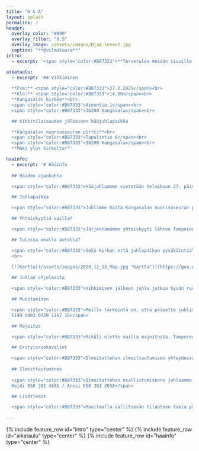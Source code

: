 ```yaml
---
title: "H & A"
layout: splash
permalink: /
header:
  overlay_color: "#000"
  overlay_filter: "0.5"
  overlay_image: /assets/images/HjaA-levee2.jpg
  caption: "**@vilmakaura**"
intro: 
  - excerpt: '<span style="color:#B87333">**Tervetuloa meidän sivuille! Täältä löydät kaiken tarpeellisen sekä ajankohtaisen tiedon hääjuhlaamme liittyen.**</span>'

aikataulu:
  - excerpt: '## Vihkiminen
  
  **Pvm:** <span style="color:#B87333">27.2.2021</span><br>  
  **Klo:** <span style="color:#B87333">14.00</span><br>  
  **Kangasalan kirkko**<br>  
  <span style="color:#B87333">Ainontie 1</span><br>  
  <span style="color:#B87333">36200 Kangasala</span><br>

  ## Vihkitilaisuuden jälkeinen hääjuhlapaikka

  **Kangasalan nuorisoseuran pirtti**<br>
  <span style="color:#B87333">Tapulintie 6</span><br>
  <span style="color:#B87333">36200 Kangasala</span><br>
  **Mäki ylös kirkolta**'

haainfo:
  - excerpt: '# Hääinfo
  
  ## Häiden ajankohta

  <span style="color:#B87333">Hääjuhlaamme vietetään helmikuun 27. päivänä 2021, mikäli olosuhteet sen sallivat. Tiedotamme mahdollisista muutoksista juhlapäivän lähestyessä.</span>

  ## Juhlapaikka

  <span style="color:#B87333">Juhlimme häitä Kangasalan nuorisoseuran pirtillä, osoitteessa Tapulintie 6. Matka kirkolta juhlapaikalle on lyhyt, vain noin 200 metriä. Juhlapaikalla on rajallisesti paikoitustilaa.</span>

  ## Yhteiskyytiä vailla?

  <span style="color:#B87333">Järjestämämme yhteiskyyti lähtee Tampereen keskustasta Rautatieaseman lähistöltä klo 13. Ilmoitattehan osallistumisenne yhteiskyytiin juhlaan ilmoittautumisen yhteydessä. Yhteiskuljetukseen ilmoittautuneille ilmoitetaan kuljetuksen tarkempi lähtöpaikka yksityiskohtien varmistuttua.</span>

  ## Tulossa omalla autolla?

  <span style="color:#B87333">Sekä kirkon että juhlapaikan pysäköintialueilla on rajallinen määrä pysäköintitilaa.</span><br>
  <br>
      
  [![Kartta](/assets/images/2020_12_13_Map.jpg "Kartta")](https://goo.gl/maps/9xy6chAvV9M9UFrn8)

  ## Juhlan ohjelmasta

  <span style="color:#B87333">Vihkimisen jälkeen juhla jatkuu hyvän ruoan, mukavan ohjelman, maittavan kahvin, leppoisan yhdessäolon sekä elävän musiikin merkeissä.</span>

  ## Muistaminen

  <span style="color:#B87333">Meille tärkeintä on, että pääsette juhlimaan kanssamme. Mikäli haluatte muistaa meitä, toivomme tavaralahjan sijasta muistamista yhteiselle häätilillemme<br>
  FI49 5403 0720 1167 16</span>

  ## Majoitus

  <span style="color:#B87333">Mikäli olette vailla majoitusta, Tampereella on monia hyviä hotelleja. Kuljetuksen lähtö- ja paluupaikan lähistöllä sijaitsevat esimerkiksi Scandic Tampere Station ja Sokos Hotel Torni Tampere.</span>

  ## Erityisruokavaliot

  <span style="color:#B87333">Ilmoitattehan ilmoittautumisen yhteydessä mahdolliset erityisruokavaliot.</span>
  
  ## Ilmoittautuminen
  
  <span style="color:#B87333">Ilmoitattehan osallistumisenne juhlaamme 31.1.2021 mennessä.<br>
  Heidi 050 301 4631 / Anssi 050 361 2658</span>

  ## Lisätiedot

  <span style="color:#B87333">Maailmalla vallitsevan tilanteen takia päivitämme ajantasaiset tiedot hääjuhlastamme tälle sivustolle.</span><br>'
  
---
```


{% include feature_row id="intro" type="center" %}
{% include feature_row id="aikataulu" type="center" %}
{% include feature_row id="haainfo" type="center" %}
